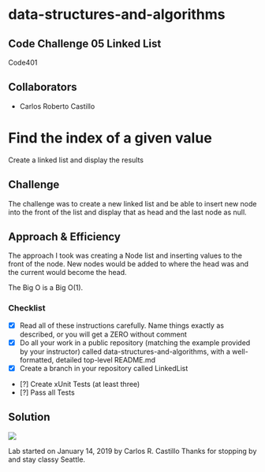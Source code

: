 # data-structures-and-algorithms
## Code Challenge 05 Linked List
Code401 

## Collaborators
- Carlos Roberto Castillo


# Find the index of a given value
<!-- Short summary or background information -->
Create a linked list and display the results

## Challenge
<!-- Description of the challenge -->
The challenge was to create a new linked list and be able to insert new node into the front of the list and display that as head and the last node as null.

## Approach & Efficiency

<!-- What approach did you take? Why? What is the Big O space/time for this approach? -->
The approach I took was creating a Node list and inserting values to the front of the node.  New nodes would be added to where the head was and the current would become the head.

The Big O is a Big O(1).

### Checklist

- [x] Read all of these instructions carefully. Name things exactly as described, or you will get a ZERO without comment
- [x] Do all your work in a public repository (matching the example provided by your instructor) called data-structures-and-algorithms, with a well-formatted, detailed top-level README.md
- [x] Create a branch in your repository called LinkedList
- [?] Create xUnit Tests (at least three)
- [?] Pass all Tests

## Solution
<!-- Embedded whiteboard image -->
![](../assets/LinkedList.jpg?raw=true)

Lab started on January 14, 2019 by Carlos R. Castillo
Thanks for stopping by and stay classy Seattle.
